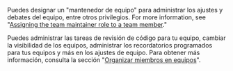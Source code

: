 Puedes designar un "mantenedor de equipo" para administrar los ajustes y debates del equipo, entre otros privilegios. For more information, see "[Assigning the team maintainer role to a team member](/organizations/organizing-members-into-teams/assigning-the-team-maintainer-role-to-a-team-member)."

Puedes administrar las tareas de revisión de código para tu equipo, cambiar la visibilidad de los equipos, administrar los recordatorios programados para tus equipos y más en los ajustes de equipo. Para obtener más información, consulta la sección "[Organizar miembros en equipos](/organizations/organizing-members-into-teams)".
